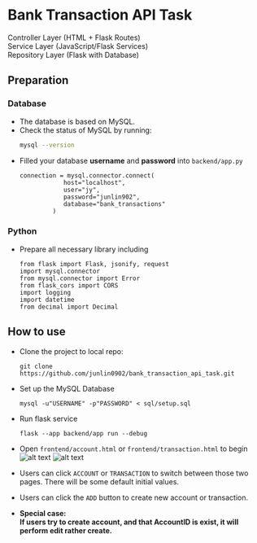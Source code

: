 # Bank Transaction API Task
Controller Layer (HTML + Flask Routes)  
Service Layer (JavaScript/Flask Services)  
Repository Layer (Flask with Database)
## Preparation
### Database
- The database is based on MySQL.
- Check the status of MySQL by running:
  ```bash
  mysql --version
  ```
- Filled your database **username** and **password** into `backend/app.py`
   ```
   connection = mysql.connector.connect(
               host="localhost",
               user="jy",
               password="junlin902",
               database="bank_transactions"
            )
### Python
- Prepare all necessary library including
   ```
   from flask import Flask, jsonify, request
   import mysql.connector
   from mysql.connector import Error
   from flask_cors import CORS
   import logging
   import datetime
   from decimal import Decimal

## How to use
- Clone the project to local repo:
   ```
   git clone https://github.com/junlin0902/bank_transaction_api_task.git
- Set up the MySQL Database
   ```
   mysql -u"USERNAME" -p"PASSWORD" < sql/setup.sql
- Run flask service
   ```
   flask --app backend/app run --debug
- Open `frontend/account.html` or `frontend/transaction.html` to begin
![alt text](image-account.png)
![alt text](image-transaction.png)
- Users can click `ACCOUNT` or `TRANSACTION` to switch between those two pages. There will be some default initial values.  
- Users can click the `ADD` button to create new account or transaction. 

- **Special case:  
If users try to create account, and that AccountID is exist, it will perform edit rather create.**


